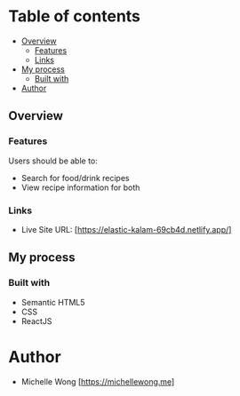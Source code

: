 # Table of contents

- [Overview](#overview)
  - [Features](#features)
  - [Links](#links)
- [My process](#my-process)
  - [Built with](#built-with)
- [Author](#author)

## Overview

### Features

Users should be able to:

- Search for food/drink recipes
- View recipe information for both

### Links

- Live Site URL: [https://elastic-kalam-69cb4d.netlify.app/]

## My process

### Built with

- Semantic HTML5
- CSS
- ReactJS

# Author

- Michelle Wong [https://michellewong.me]
